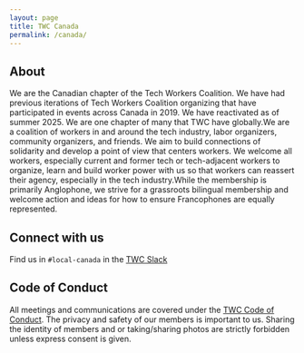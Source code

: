 ```yaml
---
layout: page
title: TWC Canada
permalink: /canada/
---
```

## About
We are the Canadian chapter of the Tech Workers Coalition. We have had previous iterations of Tech Workers Coalition organizing that have participated in events across Canada in 2019. We have reactivated as of summer 2025. We are one chapter of many that TWC have globally.We are a coalition of workers in and around the tech industry, labor organizers, community organizers, and friends. We aim to build connections of solidarity and develop a point of view that centers workers. We welcome all workers, especially current and former tech or tech-adjacent workers to organize, learn and build worker power with us so that workers can reassert their agency, especially in the tech industry.While the membership is primarily Anglophone, we strive for a grassroots bilingual membership and welcome action and ideas for how to ensure Francophones are equally represented.

## Connect with us
Find us in `#local-canada` in the [TWC Slack](/subscribe/)

## Code of Conduct
All meetings and communications are covered under the [TWC Code of Conduct](/community-guide/). The privacy and safety of our members is important to us. Sharing the identity of members and or taking/sharing photos are strictly forbidden unless express consent is given.
